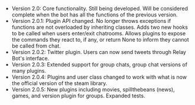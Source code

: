 - Version 2.0: Core functionality. Still being developed. Will be considered complete when the bot has all the functions of the previous version.
- Version 2.0.1: Plugin API changed. No longer throws exceptions if functions are not overloaded by inheriting classes. Adds two new hooks to be called when users enter/exit chatrooms. Allows plugins to expose the commands they react to, if any, or return None to inform they cannot be called from chat.
- Version 2.0.2: Twitter plugin. Users can now send tweets through Relay Bot's interface.
- Version 2.0.3: Extended support for group chats, group chat versions of many plugins.
- Version 2.0.4: Plugins and user class changed to work with what is now the official version of the steam library.
- Version 2.0.5: New plugins including movies, spillthebeans (news), games, and version plugin for groups. Expanded tests.
